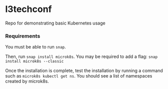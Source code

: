 # l3techconf
Repo for demonstrating basic Kubernetes usage

### Requirements
You must be able to run `snap`.

Then, run `snap install microk8s`. You may be required to add a flag: `snap install microk8s --classic`

Once the installation is complete, test the installation by running a command such as `microk8s kubectl get ns`. You should see a list of namespaces created by microk8s.

